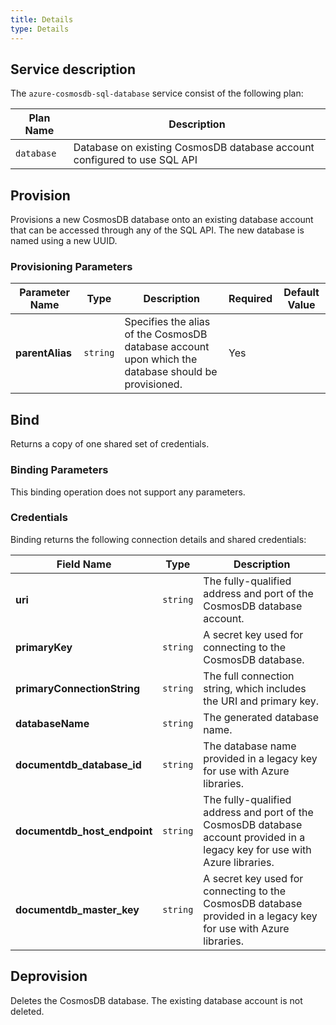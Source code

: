 ```yaml
---
title: Details
type: Details
---
```


## Service description

The `azure-cosmosdb-sql-database` service consist of the following plan:

| Plan Name | Description |
|-----------|-------------|
| `database` | Database on existing CosmosDB database account configured to use SQL API |

## Provision

Provisions a new CosmosDB database onto an existing database account that can be accessed through any of the SQL API. The new database is named using a new UUID.

### Provisioning Parameters

| Parameter Name | Type | Description | Required | Default Value |
|----------------|------|-------------|----------|---------------|
| **parentAlias** | `string` | Specifies the alias of the CosmosDB database account upon which the database should be provisioned. | Yes | |

## Bind

Returns a copy of one shared set of credentials.

### Binding Parameters

This binding operation does not support any parameters.

### Credentials

Binding returns the following connection details and shared credentials:

| Field Name | Type | Description |
|------------|------|-------------|
| **uri** | `string` | The fully-qualified address and port of the CosmosDB database account. |
| **primaryKey** | `string` | A secret key used for connecting to the CosmosDB database. |
| **primaryConnectionString** | `string` | The full connection string, which includes the URI and primary key. |
| **databaseName** | `string` | The generated database name. |
| **documentdb_database_id** | `string` | The database name provided in a legacy key for use with Azure libraries. |
| **documentdb_host_endpoint** | `string` | The fully-qualified address and port of the CosmosDB database account provided in a legacy key for use with Azure libraries. |
| **documentdb_master_key** | `string` | A secret key used for connecting to the CosmosDB database provided in a legacy key for use with Azure libraries. |

## Deprovision

Deletes the CosmosDB database. The existing database account is not deleted.
